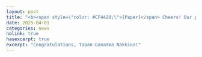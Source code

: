 ```yaml
---
layout: post
title: "<b><span style=\"color: #CF4420;\">[Paper]</span> Cheers! Our paper <i>\"When textures deceive: Weakly supervised industrial anomaly detection with adapted-loss CycleGAN\"</i> has been accepted at the 2025 IEEE/CVF CVPR Workshop on Visual Anomaly and Novelty Detection (VAND 3.0).</b>"
date: 2025-04-01
categories: news
nolink: true
hasexcerpt: true
excerpt: "Congratulations, Tapan Ganatma Nakkina!"
---
```



